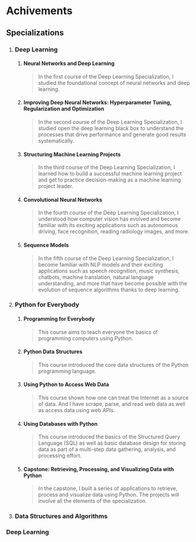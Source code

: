 # Achivements

## Specializations
1. ### Deep Learning
   1. #### Neural Networks and Deep Learning
       > In the first course of the Deep Learning Specialization, I studied the foundational concept of neural networks and deep learning. 
   1. #### Improving Deep Neural Networks: Hyperparameter     Tuning, Regularization and Optimization
       > In the second course of the Deep Learning Specialization, I studied open the deep learning black box to understand the processes that drive performance and generate good results systematically. 
   1. #### Structuring Machine Learning Projects
       > In the third course of the Deep Learning Specialization, I learned how to build a successful machine learning project and get to practice decision-making as a machine learning project leader. 
   1. #### Convolutional Neural Networks
       > In the fourth course of the Deep Learning Specialization, I understood how computer vision has evolved and become familiar with its exciting applications such as autonomous driving, face recognition, reading radiology images, and more.
   1. #### Sequence Models
       > In the fifth course of the Deep Learning Specialization, I become familiar with NLP models and their exciting applications such as speech recognition, music synthesis, chatbots, machine translation, natural language understanding, and more that have become possible with the evolution of sequence algorithms thanks to deep learning. 
2. ### Python for Everybody
    1. #### Programming for Everybody
       > This course aims to teach everyone the basics of programming computers using Python.
    2. #### Python Data Structures
       > This course introduced the core data structures of the Python programming language.
    3. #### Using Python to Access Web Data
       > This course shown how one can treat the Internet as a source of data. And I have scrape, parse, and read web data as well as access data using web APIs.
    4. #### Using Databases with Python
       > This course introduced the basics of the Structured Query Language (SQL) as well as basic database design for storing data as part of a multi-step data gathering, analysis, and processing effort.
    5. #### Capstone: Retrieving, Processing, and Visualizing Data with Python
       > In the capstone, I built a series of applications to retrieve, process and visualize data using Python.   The projects will involve all the elements of the specialization.
3. ### Data Structures and Algorithms

### Deep Learning